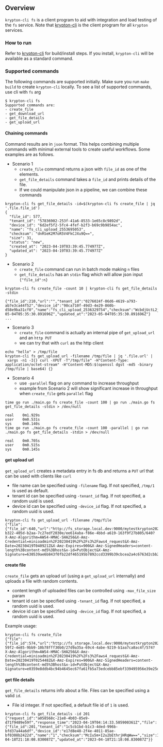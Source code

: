 ## Overview
`krypton-cli fs` is a client program to aid with integration and load testing of the `fs` service.
Note that [krypton-cli](../README.md) is the client program for all `krypton` services.

### How to run
Refer to [krypton-cli](../README.md) for build/install steps. If you install, `krypton-cli` will be
available as a standard command.

### Supported commands
The following commands are supported initially. Make sure you run `make build` to create `krypton-cli` locally.
To see a list of supported commands, use cli with `fs` arg
```
$ krypton-cli fs
Supported commands are:
- create_file
- get_download_url
- get_file_details
- get_upload_url
```

#### Chaining commands
Command results are in `json` format. This helps combining multiple commands with minimal external tools
to create useful workflows. Some examples are as follows.

- Scenario 1
  - `create_file` command returns a json with `file_id` as one of the elements.
  - `get_file_details` command takes a `file_id` and prints details of the file.
  - If we could manipulate json in a pipeline, we can combine these commands
```
krypton-cli fs get_file_details -id=$(krypton-cli fs create_file | jq '.file.file_id')
{
  "file_id": 577,
  "tenant_id": "57836902-253f-41a6-8533-1e65c8c9892d",
  "device_id": "6d2ef5f2-5fc4-4fef-b2f3-b69c9b9854ac",
  "name": "fs_cli_upload_2553695053",
  "checksum": "dnRSeK2M7oR5V4FkCJXu9Q==",
  "size": 31,
  "status": "new",
  "created_at": "2023-04-19T03:39:45.774977Z",
  "updated_at": "2023-04-19T03:39:45.774977Z"
}
```
- Scenario 2
  - `create_file` command can run in batch mode making `n` files
  - `get_file_details` has an `stdin` flag which will allow json input `{"file_id":n}`
```
krypton-cli fs create_file -count 10 | krypton-cli fs get_file_details -stdin

{"file_id":210,"url":"","tenant_id":"0276024f-06d6-4619-a793-ab7e3ca44f52","device_id":"98ca710f-49d3-4e29-860b-d58e9ba31cf0","name":"fs_cli_upload_2536329754","checksum":"WcbdjUctL2jaLgW/b/lNug==","size":15,"status":"new","created_at":"2023-05-04T05:35:30.891696Z","updated_at":"2023-05-04T05:35:30.891696Z"}
...
```
- Scenario 3
  - `create_file` command is actually an internal pipe of `get_upload_url` and an `http PUT`
  - we can try that with `curl` as the http client
```
echo "hello" > /tmp/file
krypton-cli fs get_upload_url -filename /tmp/file | jq '.file.url' |
 xargs -n1 -I{} curl -XPUT -T"/tmp/file" -H"Content-Type: application/octet-stream" -H"Content-MD5:$(openssl dgst -md5 -binary /tmp/file | base64) {}
```
- Scenario 4
  - use `-parallel` flag on any command to increase throughput
  - example from Scenario 2 will show significant increase in throughput when `create_file` gets `parallel` flag
```
time go run ./main.go fs create_file -count 100 | go run ./main.go fs get_file_details -stdin > /dev/null

real    0m1.929s
user    0m0.531s
sys     0m0.140s
time go run ./main.go fs create_file -count 100 -parallel | go run ./main.go fs get_file_details -stdin > /dev/null

real    0m0.705s
user    0m0.515s
sys     0m0.145s
```

#### get upload url
`get_upload_url` creates a metadata entry in fs db and returns a `PUT` url that can be used with clients like `curl`
- file name can be specified using `-filename` flag. If not specified, `/tmp/1` is used as default.
- tenant id can be specified using `-tenant_id` flag. If not specified, a random uuid is used.
- device id can be specified using `-device_id` flag. If not specified, a random uuid is used.
```
krypton-cli fs get_upload_url -filename /tmp/file
{"file":{"file_id":640,"url":"http://fs_storage.local.dev:9000/mytestkrypton20221130/b9f02d55-b322-405d-b2aa-7c27edf2030e/ee614aba-f86e-4bbd-a619-163f9f27b805/640?X-Amz-Algorithm=AWS4-HMAC-SHA256&X-Amz-Credential=minioadmin%2F20230419%2F%2Fs3%2Faws4_request&X-Amz-Date=20230419T040921Z&X-Amz-Expires=900&X-Amz-SignedHeaders=content-length%3Bcontent-md5%3Bhost&x-id=PutObject&X-Amz-Signature=630539ae6b843f0fb22df465195b7892ccd3399b39cbcea2a4c6763d2cbb291a"}}
```

#### create file
`create_file` gets an upload url (using a `get_upload_url` internally) and uploads a file with random contents.
- content length of uploaded files can be controlled using `-max_file_size` param
- tenant id can be specified using `-tenant_id` flag. If not specified, a random uuid is used.
- device id can be specified using `-device_id` flag. If not specified, a random uuid is used.

Example usage:
```
krypton-cli fs create_file
{"file":{"file_id":574,"url":"http://fs_storage.local.dev:9000/mytestkrypton20221130/5e71a30d-59f2-4e85-9bb9-10b78fff30b0/27d9a35a-69c4-4abe-9219-b1aa7ca8ac4f/574?X-Amz-Algorithm=AWS4-HMAC-SHA256&X-Amz-Credential=minioadmin%2F20230419%2F%2Fs3%2Faws4_request&X-Amz-Date=20230419T025448Z&X-Amz-Expires=900&X-Amz-SignedHeaders=content-length%3Bcontent-md5%3Bhost&x-id=PutObject&X-Amz-Signature=e0359e8ddb4bc94b4645ec67fa61fb5a73edcebb85ebf339495956e39e25d753"}}
```

#### get file details
`get_file_details` returns info about a file. Files can be specified using a valid `id`.
- File id integer. If not specified, a default file id of `1` is used.

```
krypton-cli fs get_file_details -id 201
{"request_id":"a058568c-21e8-4b03-85e9-d71f9489e59f","response_time":"2023-04-19T04:14:33.505900361Z","file":{"file_id":201,"tenant_id":"1c5cb1bd-b1c3-4ded-996b-bfd37a44a6df","device_id":"e17d8e48-2f4e-4011-85ae-bf0308b2422d","name":"1","checksum":"McIu5m+I2u2bEthrjHRqWw==","size":1179,"status":"new","created_at":"2023-04-18T21:18:08.830087Z","updated_at":"2023-04-18T21:18:08.830087Z"}}
```
